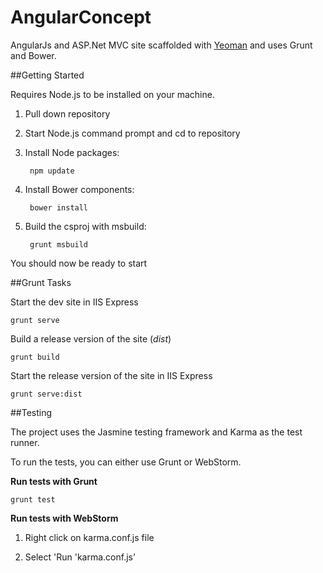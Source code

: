 AngularConcept
==============

AngularJs and ASP.Net MVC site scaffolded with [Yeoman](http://guides.rubyonrails.org/getting_started.html) and uses Grunt and Bower.

##Getting Started

Requires Node.js to be installed on your machine.

1. Pull down repository

2. Start Node.js command prompt and cd to repository

3. Install Node packages:

        npm update

4. Install Bower components:

        bower install
    
5. Build the csproj with msbuild:
    
        grunt msbuild

You should now be ready to start

##Grunt Tasks

Start the dev site in IIS Express

    grunt serve
    
Build a release version of the site (_dist_)

    grunt build

Start the release version of the site in IIS Express

    grunt serve:dist
    
##Testing

The project uses the Jasmine testing framework and Karma as the test runner.

To run the tests, you can either use Grunt or WebStorm.

__Run tests with Grunt__

    grunt test
    
__Run tests with WebStorm__

1. Right click on karma.conf.js file

2. Select 'Run 'karma.conf.js'

  
    

    

